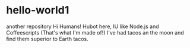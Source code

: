 # hello-world1
another repository
Hi Humans!
Hubot here, IU like Node.js and Coffeescripts (That's what I'm made of!)
I've had tacos an the moon and find them superior to Earth tacos.
